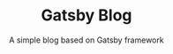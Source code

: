 ---
title: "Gatsby Blog"
subtitle: "A simple blog based on Gatsby framework"
code: "https://github.com/buddhagrg/gatsby-blog"
demo: "https://simple-gatsbyjs-blog.netlify.app/"
---